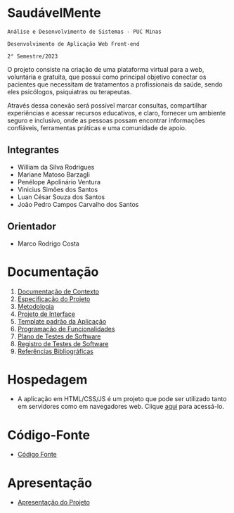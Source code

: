 # SaudávelMente

`Análise e Desenvolvimento de Sistemas - PUC Minas`

`Desenvolvimento de Aplicação Web Front-end`

`2° Semestre/2023`

O projeto consiste na criação de uma plataforma virtual para a web, voluntária e gratuita, que possui como principal objetivo conectar os pacientes que necessitam de tratamentos a profissionais da saúde, sendo eles psicólogos, psiquiatras ou terapeutas.

Através dessa conexão será possível marcar consultas, compartilhar experiências e acessar recursos educativos, e claro, fornecer um ambiente seguro e inclusivo, onde as pessoas possam encontrar informações confiáveis, ferramentas práticas e uma comunidade de apoio.

## Integrantes

* William da Silva Rodrigues
* Mariane Matoso Barzagli
* Penélope Apolinário Ventura
* Vinicius Simões dos Santos
* Luan César Souza dos Santos
* João Pedro Campos Carvalho dos Santos

## Orientador

* Marco Rodrigo Costa

# Documentação

<ol>
<li><a href="documentos/01-Documentação de Contexto.md"> Documentação de Contexto</a></li>
<li><a href="documentos/02-Especificação do Projeto.md"> Especificação do Projeto</a></li>
<li><a href="documentos/03-Metodologia.md"> Metodologia</a></li>
<li><a href="documentos/04-Projeto de Interface.md"> Projeto de Interface</a></li>
<li><a href="documentos/05-Template padrão da Aplicação.md"> Template padrão da Aplicação</a></li>
<li><a href="documentos/06-Programação de Funcionalidades.md"> Programação de Funcionalidades</a></li>
<li><a href="documentos/07-Plano de Testes de Software.md"> Plano de Testes de Software</a></li>
<li><a href="documentos/08-Registro de Testes de Software.md"> Registro de Testes de Software</a></li>
<li><a href="documentos/09-Referências.md"> Referências Bibliográficas</a></li>
</ol>

# Hospedagem

* A aplicação em HTML/CSS/JS é um projeto que pode ser utilizado tanto em servidores como em navegadores web. Clique [aqui](#https://icei-puc-minas-pmv-ads.github.io/pmv-ads-2023-2-e1-proj-web-t9-saudavelmente/codigo-fonte/paginas/pagina-inicial/) para acessá-lo.

# Código-Fonte

* <a href="codigo-fonte/README.md">Código Fonte</a>

# Apresentação

* <a href="apresentacao/README.md">Apresentação do Projeto</a>
